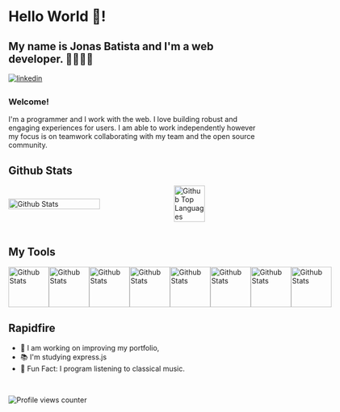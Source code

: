 # Hello World 👋! 
## My name is Jonas Batista and I'm a web developer. 👾🧑🏽‍💻  
  
<a href="https://www.linkedin.com/in/jonas-batista-b77b24137/" target="_blank">
<img src=https://img.shields.io/badge/linkedin-%231E77B5.svg?&style=for-the-badge&logo=linkedin&logoColor=white alt=linkedin style="margin-bottom: 5px;" />
</a>  
  
### Welcome!  
I'm a programmer and I work with the web.
I love building robust and engaging experiences for users.
I am able to work independently however my focus is on teamwork collaborating with my team and the open source community. 
    
## Github Stats  
<div style="display: flex; flex-direction: row; justify-content: space-between; align-items: center;">
  <img src="https://github-readme-stats.vercel.app/api?username=jonas-nb&show_icons=true&hide_border=true&hide=contribs,prs&cache_seconds=86400&theme=midnight-purple" alt="Github Stats" width="60%">
  <img src="https://github-readme-stats.vercel.app/api/top-langs/?username=jonas-nb&hide_border=true&layout=compact&theme=midnight-purple" alt="Github Top Languages" width="35%">
</div>

<br/>

## My Tools
<div style="display: flex; flex-direction: row; justify-content: space-between; align-items: center;">
  <img
    src="https://user-images.githubusercontent.com/25181517/117447155-6a868a00-af3d-11eb-9cfe-245df15c9f3f.png"
    alt="Github Stats"
    width="80px"
  />
  <img
    src="https://user-images.githubusercontent.com/25181517/183568594-85e280a7-0d7e-4d1a-9028-c8c2209e073c.png"
    alt="Github Stats"
    width="80px"
  />
  <img
    src="https://user-images.githubusercontent.com/25181517/183890598-19a0ac2d-e88a-4005-a8df-1ee36782fde1.png"
    alt="Github Stats"
    width="80px"
  />
  <img
    src="https://user-images.githubusercontent.com/25181517/183859966-a3462d8d-1bc7-4880-b353-e2cbed900ed6.png"
    alt="Github Stats"
    width="80px"
  />
  <img
    src="https://user-images.githubusercontent.com/25181517/183897015-94a058a6-b86e-4e42-a37f-bf92061753e5.png"
    alt="Github Stats"
    width="80px"
  />
  <img
    src="https://user-images.githubusercontent.com/25181517/202896760-337261ed-ee92-4979-84c4-d4b829c7355d.png"
    alt="Github Stats"
    width="80px"
  />
  <img
    src="https://user-images.githubusercontent.com/25181517/183898054-b3d693d4-dafb-4808-a509-bab54cf5de34.png"
    alt="Github Stats"
    width="80px"
  />
  <img
    src="https://user-images.githubusercontent.com/25181517/192107858-fe19f043-c502-4009-8c47-476fc89718ad.png"
    alt="Github Stats"
    width="80px"
  />
</div>



## Rapidfire  

- 🔨 I am working on improving my portfolio,
- 📚 I'm studying express.js
- 🎼 Fun Fact: I program listening to classical music.


  

<br/>  

![Profile views counter](https://komarev.com/ghpvc/?username=jonas-nb&&style=flat-square)  
  

<br/>  


<br />


